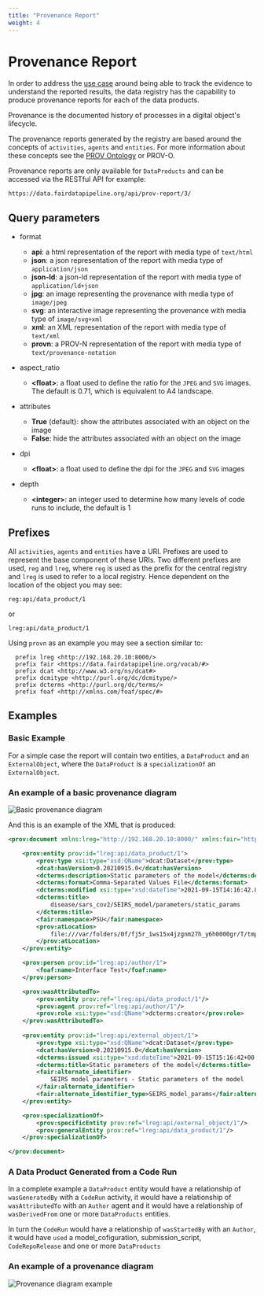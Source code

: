 ```yaml
---
title: "Provenance Report"
weight: 4
---
```


# Provenance Report

In order to address the [use case](/docs/use_cases/#use-case-12-actor-wants-to-understand-provenance-of-reported-results) around being able to track the evidence to understand the reported results, the data registry has the capability to produce provenance reports for each of the data products.   

Provenance is the documented history of processes in a digital object's lifecycle.

The provenance reports generated by the registry are based around the concepts
of `activities`, `agents` and `entities`. For more information about these
concepts see the [PROV Ontology](https://www.w3.org/TR/prov-o/) or PROV-O.

Provenance reports are only available for `DataProducts` and can be accessed via
the RESTful API for example:

```
https://data.fairdatapipeline.org/api/prov-report/3/
```

## Query parameters
 
* format

  * **api**: a html representation of the report with media type of `text/html`
  * **json**: a json representation of the report with media type of
`application/json`
  * **json-ld**: a json-ld representation of the report with media type of
`application/ld+json`
  * **jpg**: an image representing the provenance with media type of
`image/jpeg`
  * **svg**: an interactive image representing the provenance with media type of
`image/svg+xml`
  * **xml**: an XML representation of the report with media type of `text/xml`
  * **provn**: a PROV-N representation of the report with media type of
`text/provenance-notation`

* aspect_ratio

  * **\<float>**: a float used to define the ratio for the `JPEG` and
    `SVG` images. The default is 0.71, which is equivalent to A4 landscape.

* attributes

  * **True** (default): show the attributes associated with an object on the image
  * **False**: hide the attributes associated with an object on the image

* dpi

    * **\<float>**: a float used to define the dpi for the `JPEG` and `SVG` images
* depth

    * **\<integer>**: an integer used to determine how many levels of code runs to include,
    the default is 1


## Prefixes

All `activities`, `agents` and `entities` have a URI. Prefixes are used to
represent the base component of these URIs. Two different prefixes are used,
`reg` and `lreg`, where `reg` is used as the prefix for the central registry and
`lreg` is used to refer to a local registry. Hence dependent on the location of
the object you may see:

```
reg:api/data_product/1
```

or

```
lreg:api/data_product/1
```

Using `provn` as an example you may see a section similar to:

```
  prefix lreg <http://192.168.20.10:8000/>
  prefix fair <https://data.fairdatapipeline.org/vocab/#>
  prefix dcat <http://www.w3.org/ns/dcat#>
  prefix dcmitype <http://purl.org/dc/dcmitype/>
  prefix dcterms <http://purl.org/dc/terms/>
  prefix foaf <http://xmlns.com/foaf/spec/#>
```

## Examples

### Basic Example

For a simple case the report will contain two entities, a `DataProduct` and
an `ExternalObject`, where the `DataProduct` is a `specializationOf` an
`ExternalObject`.

### An example of a basic provenance diagram

![Basic provenance diagram](/docs/data_registry/prov_example_1.jpeg)

And this is an example of the XML that is produced:

```xml
<prov:document xmlns:lreg="http://192.168.20.10:8000/" xmlns:fair="https://data.fairdatapipeline.org/vocab/#" xmlns:dcat="http://www.w3.org/ns/dcat#" xmlns:dcmitype="http://purl.org/dc/dcmitype/" xmlns:dcterms="http://purl.org/dc/terms/" xmlns:foaf="http://xmlns.com/foaf/spec/#" xmlns:prov="http://www.w3.org/ns/prov#" xmlns:xsd="http://www.w3.org/2001/XMLSchema" xmlns:xsi="http://www.w3.org/2001/XMLSchema-instance">

    <prov:entity prov:id="lreg:api/data_product/1">
        <prov:type xsi:type="xsd:QName">dcat:Dataset</prov:type>
        <dcat:hasVersion>0.20210915.0</dcat:hasVersion>
        <dcterms:description>Static parameters of the model</dcterms:description>
        <dcterms:format>Comma-Separated Values File</dcterms:format>
        <dcterms:modified xsi:type="xsd:dateTime">2021-09-15T14:16:42.899768+00:00</dcterms:modified>
        <dcterms:title>
            disease/sars_cov2/SEIRS_model/parameters/static_params
        </dcterms:title>
        <fair:namespace>PSU</fair:namespace>
        <prov:atLocation>
            file:///var/folders/0f/fj5r_1ws15x4jzgnm27h_y6h0000gr/T/tmpukqzlyig/data_store//PSU/disease/sars_cov2/SEIRS_model/parameters/static_params/0.20210915.0.csv
        </prov:atLocation>
    </prov:entity>

    <prov:person prov:id="lreg:api/author/1">
        <foaf:name>Interface Test</foaf:name>
    </prov:person>

    <prov:wasAttributedTo>
        <prov:entity prov:ref="lreg:api/data_product/1"/>
        <prov:agent prov:ref="lreg:api/author/1"/>
        <prov:role xsi:type="xsd:QName">dcterms:creator</prov:role>
    </prov:wasAttributedTo>
    
    <prov:entity prov:id="lreg:api/external_object/1">
        <prov:type xsi:type="xsd:QName">dcat:Dataset</prov:type>
        <dcat:hasVersion>0.20210915.0</dcat:hasVersion>
        <dcterms:issued xsi:type="xsd:dateTime">2021-09-15T15:16:42+00:00</dcterms:issued>
        <dcterms:title>Static parameters of the model</dcterms:title>
        <fair:alternate_identifier>
            SEIRS model parameters - Static parameters of the model
        </fair:alternate_identifier>
        <fair:alternate_identifier_type>SEIRS_model_params</fair:alternate_identifier_type>
    </prov:entity>

    <prov:specializationOf>
        <prov:specificEntity prov:ref="lreg:api/external_object/1"/>
        <prov:generalEntity prov:ref="lreg:api/data_product/1"/>
    </prov:specializationOf>

</prov:document>
```

### A Data Product Generated from a Code Run

In a complete example a `DataProduct` entity would have a relationship of
`wasGeneratedBy` with a `CodeRun` activity, it would have a relationship of
`wasAttributedTo` with an `Author` agent and it would have a relationship of
`wasDerivedFrom` one or more `DataProducts` entities.

In turn the `CodeRun` would have a relationship of `wasStartedBy` with an
`Author`, it would have `used` a model_cofiguration, submission_script,
`CodeRepoRelease` and one or more `DataProducts`

### An example of a provenance diagram
![Provenance diagram example](/docs/data_registry/prov_example_2.jpeg)